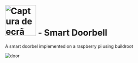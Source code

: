 #  <img width="100" alt="Captura de ecrã 2022-12-27, às 18 02 29" src= "https://github.com/fabiodao/Door_SmartDoorbell/assets/73181897/95e20523-fe0b-4035-8fe7-8987a302b72e"> - Smart Doorbell 

 A smart doorbel implemented on a raspberry pi using buildroot


![door](https://github.com/fabiodao/Door_SmartDoorbell/assets/73181897/95e20523-fe0b-4035-8fe7-8987a302b72e)
